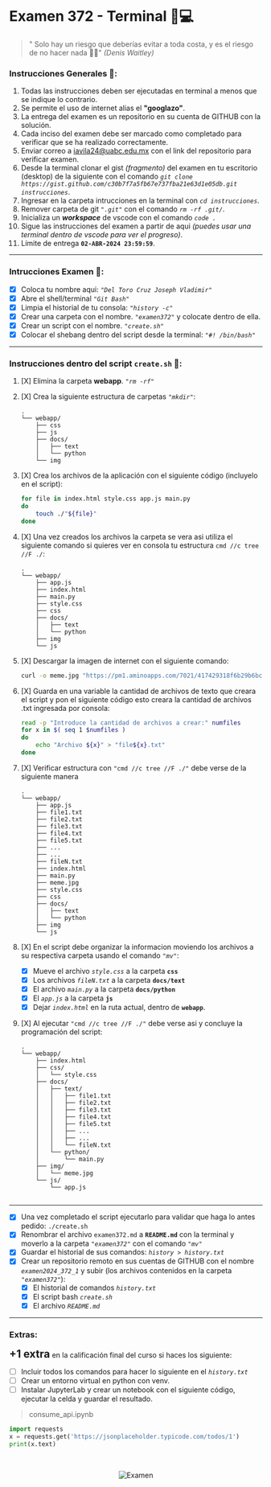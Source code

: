 # Examen 372 - Terminal 👻💻

 > " Solo hay un riesgo que deberías evitar a toda costa, y es el riesgo de no hacer nada 💪🔥" *(Denis Waitley)*


### Instrucciones Generales 🤔: 

1. Todas las instrucciones deben ser ejecutadas en terminal a menos que se indique lo contrario.
2. Se permite el uso de internet alias el **"googlazo"**.
3. La entrega del examen es un repositorio en su cuenta de GITHUB con la solución.
4. Cada inciso del examen debe ser marcado como completado para verificar que se ha realizado correctamente.
5. Enviar correo a iavila24@uabc.edu.mx con el link del repositorio para verificar examen.
6. Desde la terminal clonar el gist *(fragmento)* del examen en tu escritorio (desktop) de la siguiente con el comando *`git clone https://gist.github.com/c30b7f7a5fb67e737fba21e63d1e05db.git instrucciones`*.
7. Ingresar en la carpeta intrucciones en la terminal con *`cd instrucciones`*.
8. Remover carpeta de git *`".git"`* con el comando *`rm -rf .git/`*.
9. Inicializa un _**workspace**_ de vscode con el comando *`code .`*
10. Sigue las instrucciones del examen a partir de aqui _(puedes usar una terminal dentro de vscode para ver el progreso)_.
11. Límite de entrega **`02-ABR-2024 23:59:59`**.
---

### Intrucciones Examen 🧐:

- [X] Coloca tu nombre aqui: *`"Del Toro Cruz Joseph Vladimir"`*
- [X] Abre el shell/terminal *`"Git Bash"`*
- [X] Limpia el historial de tu consola: *`"history -c"`*
- [X] Crear una carpeta con el nombre. *`"examen372"`* y colocate dentro de ella.
- [X] Crear un script con el nombre. *`"create.sh"`*
- [X] Colocar el shebang dentro del script desde la terminal: *`"#! /bin/bash"`*
---

### Instrucciones dentro del script `create.sh` 🔡:

1. [X] Elimina la carpeta **webapp**. *`"rm -rf"`*
2. [X] Crea la siguiente estructura de carpetas *`"mkdir"`*:
  
    ```
    .
    └── webapp/
        ├── css
        ├── js
        ├── docs/
        │   ├── text
        │   └── python
        └── img
    ```
    
3. [X] Crea los archivos de la aplicación con el siguiente código (incluyelo en el script):
    
    ```sh
    for file in index.html style.css app.js main.py
    do
        touch ./"${file}"
    done
    ```

4. [X] Una vez creados los archivos la carpeta se vera asi utiliza el siguiente comando si quieres ver en consola tu estructura `cmd //c tree //F ./`:

    ```
    .
    └── webapp/
        ├── app.js
        ├── index.html
        ├── main.py
        ├── style.css
        ├── css
        ├── docs/
        │   ├── text
        │   └── python
        ├── img
        └── js

    ```

5. [X] Descargar la imagen de internet con el siguiente comando:
    
    ```sh
    curl -o meme.jpg "https://pm1.aminoapps.com/7021/417429318f6b29b6bc737fb95ba1ddafc9ba2decr1-720-642v2_hq.jpg"
    ```
6. [X] Guarda en una variable la cantidad de archivos de texto que creara el script y pon el siguiente código esto creara la cantidad de archivos .txt ingresada por consola:
    
    ```sh
    read -p "Introduce la cantidad de archivos a crear:" numfiles
    for x in $( seq 1 $numfiles )
    do
        echo "Archivo ${x}" > "file${x}.txt"
    done
    ```

7. [X] Verificar estructura con `"cmd //c tree //F ./"` debe verse de la siguiente manera

    ```
    .
    └── webapp/
        ├── app.js
        ├── file1.txt
        ├── file2.txt
        ├── file3.txt
        ├── file4.txt
        ├── file5.txt
        ├── ...
        ├── ...
        ├── fileN.txt
        ├── index.html
        ├── main.py
        ├── meme.jpg
        ├── style.css  
        ├── css
        ├── docs/
        │   ├── text
        │   └── python
        ├── img
        └── js

    ```
    
8. [X] En el script debe organizar la informacion moviendo los archivos a su respectiva carpeta usando el comando *`"mv"`*:
   
      - [X] Mueve el archivo *`style.css`* a la carpeta **`css`**
      - [X] Los archivos *`fileN.txt`* a la carpeta **`docs/text`**
      - [X] El archivo *`main.py`* a la carpeta **`docs/python`**
      - [X] El *`app.js`* a la carpeta **`js`** 
      - [X] Dejar *`index.html`* en la ruta actual, dentro de **`webapp`**. 
   
9.  [X] Al ejecutar `"cmd //c tree //F ./"` debe verse asi y concluye la programación del script:
   
    ```
    .
    └── webapp/
        ├── index.html
        ├── css/
        │   └── style.css
        ├── docs/
        │   ├── text/
        │   │   ├── file1.txt
        │   │   ├── file2.txt
        │   │   ├── file3.txt
        │   │   ├── file4.txt
        │   │   ├── file5.txt
        │   │   ├── ...
        │   │   ├── ...
        │   │   └── fileN.txt
        │   └── python/
        │       └── main.py
        ├── img/
        │   └── meme.jpg
        └── js/
            └── app.js
        
    ```
---
- [X] Una vez completado el script ejecutarlo para validar que haga lo antes pedido: `./create.sh`
- [X] Renombrar el archivo `examen372.md` a **`README.md`** con la terminal y moverlo a la carpeta *`"examen372"`* con el comando *`"mv"`*
- [X] Guardar el historial de sus comandos: *`history > history.txt`*
- [X] Crear un repositorio remoto en sus cuentas de GITHUB con el nombre *`examen2024_372_1`* y subir (los archivos contenidos en la carpeta *`"examen372"`*):
  - [X]  El historial de comandos *`history.txt`* 
  - [X]  El script bash *`create.sh`*
  - [X]  El archivo *`README.md`*
---

### Extras:

<span style="font-size:1.5em">**+1 extra**</span> en la calificación final del curso si haces los siguiente:

- [ ] Incluir todos los comandos para hacer lo siguiente en el *`history.txt`*
- [ ] Crear un entorno virtual en python con venv.
- [ ] Instalar JupyterLab y crear un notebook con el siguiente código, ejecutar la celda y guardar el resultado.

> consume_api.ipynb
``` python
import requests
x = requests.get('https://jsonplaceholder.typicode.com/todos/1')
print(x.text)
```
<br />

<div align="center" width="250" height="250">

![Examen](https://www.elorientadero.com/wp-content/uploads/2022/01/meme-1.jpg)

</div>